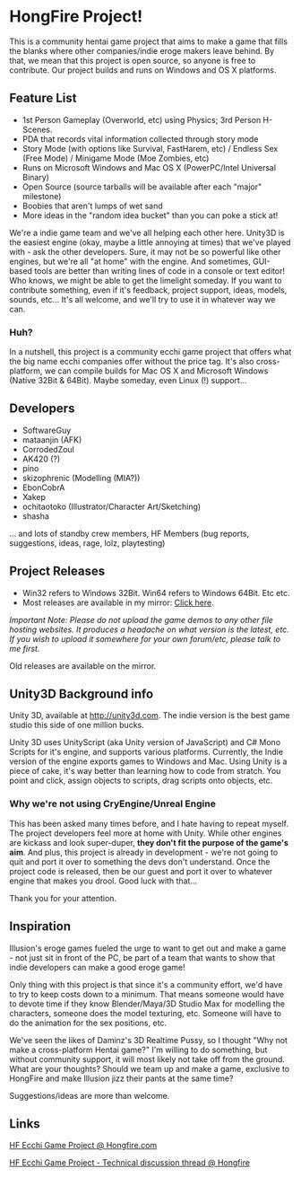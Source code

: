 # HongFire Project!

This is a community hentai game project that aims to make a game that fills the blanks where other companies/indie eroge makers leave behind. By that, we mean that this project is open source, so anyone is free to contribute. Our project builds and runs on Windows and OS X platforms.

## Feature List

-  1st Person Gameplay (Overworld, etc) using Physics; 3rd Person H-Scenes.
-  PDA that records vital information collected through story mode
-  Story Mode (with options like Survival, FastHarem, etc) / Endless Sex (Free Mode) / Minigame Mode (Moe Zombies, etc)
-  Runs on Microsoft Windows and Mac OS X (PowerPC/Intel Universal Binary)
-  Open Source (source tarballs will be available after each "major" milestone)
-  Boobies that aren't lumps of wet sand
-  More ideas in the "random idea bucket" than you can poke a stick at!

We're a indie game team and we've all helping each other here. Unity3D is the easiest engine (okay, maybe a little annoying at times) that we've played with - ask the other developers. Sure, it may not be so powerful like other engines, but we're all "at home" with the engine. And sometimes, GUI-based tools are better than writing lines of code in a console or text editor! Who knows, we might be able to get the limelight someday. If you want to contribute something, even if it's feedback, project support, ideas, models, sounds, etc... It's all welcome, and we'll try to use it in whatever way we can.

### Huh?

In a nutshell, this project is a community ecchi game project that offers what the big name ecchi companies offer without the price tag. It's also cross-platform, we can compile builds for Mac OS X and Microsoft Windows (Native 32Bit & 64Bit). Maybe someday, even Linux (!) support...

## Developers

-  SoftwareGuy
-  mataanjin (AFK)
-  CorrodedZoul
-  AK420 (?)
-  pino
-  skizophrenic (Modelling (MIA?))
-  EbonCobrA
-  Xakep
-  ochitaotoko (Illustrator/Character Art/Sketching)
-  shasha

... and lots of standby crew members, HF Members (bug reports, suggestions, ideas, rage, lolz, playtesting)

## Project Releases

-  Win32 refers to Windows 32Bit. Win64 refers to Windows 64Bit. Etc etc.
-  Most releases are available in my mirror: [Click here](http://cdn.coburndomain.net/EcchiProject/).

_Important Note: Please do not upload the game demos to any other file hosting websites. It produces a headache on what version is the latest, etc. If you wish to upload it somewhere for your own forum/etc, please talk to me first._

Old releases are available on the mirror.

## Unity3D Background info

Unity 3D, available at http://unity3d.com. The indie version is the best game studio this side of one million bucks.

Unity 3D uses UnityScript (aka Unity version of JavaScript) and C# Mono Scripts for it's engine, and supports various platforms. Currently, the Indie version of the engine exports games to Windows and Mac. Using Unity is a piece of cake, it's way better than learning how to code from stratch. You point and click, assign objects to scripts, drag scripts onto objects, etc.

### Why we're not using CryEngine/Unreal Engine

This has been asked many times before, and I hate having to repeat myself. The project developers feel more at home with Unity. While other engines are kickass and look super-duper, **they don't fit the purpose of the game's aim**. And plus, this project is already in development - we're not going to quit and port it over to something the devs don't understand. Once the project code is released, then be our guest and port it over to whatever engine that makes you drool. Good luck with that...

Thank you for your attention.

## Inspiration

Illusion's eroge games fueled the urge to want to get out and make a game - not just sit in front of the PC, be part of a team that wants to show that indie developers can make a good eroge game!

Only thing with this project is that since it's a community effort, we'd have to try to keep costs down to a minimum. That means someone would have to devote time if they know Blender/Maya/3D Studio Max for modelling the characters, someone does the model texturing, etc. Someone will have to do the animation for the sex positions, etc.

We've seen the likes of Daminz's 3D Realtime Pussy, so I thought "Why not make a cross-platform Hentai game?" I'm willing to do something, but without community support, it will most likely not take off from the ground. What are your thoughts? Should we team up and make a game, exclusive to HongFire and make Illusion jizz their pants at the same time?


Suggestions/ideas are more than welcome. 

## Links

[HF Ecchi Game Project @ Hongfire.com](http://www.hongfire.com/forum/showthread.php/369348)

[HF Ecchi Game Project - Technical discussion thread @ Hongfire](http://www.hongfire.com/forum/showthread.php/409556)
